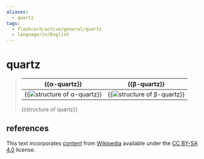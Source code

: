 ```yaml
---
aliases:
  - quartz
tags:
  - flashcard/active/general/quartz
  - language/in/English
---
```


# quartz

> | {{α-quartz}} | {{β-quartz}} |
> |-|-|
> | {{![structure of α-quartz](../archives/Wikimedia%20Commons/Α-Quartz.svg)}} | {{![structure of β-quartz](../archives/Wikimedia%20Commons/Β-Quartz.svg)}} |
>
> {{structure of quartz}} <!--SR:!2026-08-10,930,330!2026-08-14,934,330!2024-08-28,299,250!2025-02-13,196,190!2025-08-15,600,310-->

## references

This text incorporates [content](https://en.wikipedia.org/wiki/quartz) from [Wikipedia](Wikipedia.md) available under the [CC BY-SA 4.0](https://creativecommons.org/licenses/by-sa/4.0/) license.
